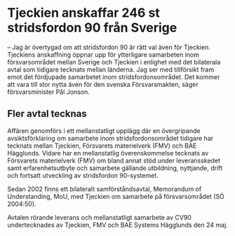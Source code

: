 # Tjeckien anskaffar 246 st stridsfordon 90 från Sverige

– Jag är övertygad om att stridsfordon 90 är rätt val även för Tjeckien. Tjeckiens anskaffning öppnar upp för ytterligare samarbeten inom försvarsområdet mellan Sverige och Tjeckien i enlighet med det bilaterala avtal som tidigare tecknats mellan länderna. Jag ser med tillförsikt fram emot det fördjupade samarbetet inom stridsfordonsområdet. Det kommer att vara till stor nytta även för den svenska Försvarsmakten, säger försvarsminister Pål Jonson.

## Fler avtal tecknas

Affären genomförs i ett mellanstatligt upplägg där en övergripande avsiktsförklaring om samarbete inom stridsfordonsområdet tidigare har tecknats mellan Tjeckien, Försvarets materielverk (FMV) och BAE Hägglunds. Vidare har en mellanstatlig överenskommelse tecknats av Försvarets materielverk (FMV) om bland annat stöd under leveransskedet samt erfarenhetsutbyte och samarbete gällande utbildning, nyttjande, drift och fortsatt utveckling av stridsfordon 90-systemet.

Sedan 2002 finns ett bilateralt samförståndsavtal, Memorandum of Understanding, MoU, med Tjeckien om samarbete på försvarsområdet (SÖ 2004:50).

Avtalen rörande leverans och mellanstatligt samarbete av CV90 undertecknades av Tjeckien, FMV och BAE Systems Hägglunds den 24 maj.
